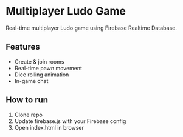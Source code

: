 # Multiplayer Ludo Game
Real-time multiplayer Ludo game using Firebase Realtime Database.

## Features
- Create & join rooms
- Real-time pawn movement
- Dice rolling animation
- In-game chat

## How to run
1. Clone repo
2. Update firebase.js with your Firebase config
3. Open index.html in browser